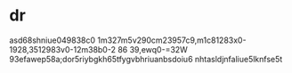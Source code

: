 # dr
asd68shniue049838c0 1m327m5v290cm23957c9,m1c81283x0-1928,3512983v0-12m38b0-2  86  39,ewq0-=32W  93efawep58a;dor5riybgkh65tfygvbhriuanbsdoiu6 nhtasldjnfaliue5lknfse5t
